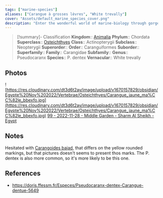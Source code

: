 ```yaml
---
tags: ["marine-species"]
aliases: ["Carangue à grosses lèvres", "White trevally"]
cover: "Assets/default_marine_species_cover.png"
description: "Enter the wonderful world of marine-biology through gorgeous underwater pictures of marine animals. Caranguidae are a family of ray-finned fish."
---
```

> [!summary]- Classification
**Kingdom**:: [Animalia](Animalia.md)
**Phylum**:: Chordata
**Superclass**:: [Osteichthyes](Osteichthyes.md)
**Class**:: Actinopterygii
**Subclass**:: Neopterygii
**Superorder**::
**Order**:: Caranguiformes
**Suborder**::
**Superfamily**::
**Family**:: Carangidae
**Subfamily**::
**Genus**:: Pseudocaranx
**Species**:: P. dentex
**Vernacular**:: White trevally

## Photos
![https://res.cloudinary.com/dt3d6t2ay/image/upload/v1670157829/obsidian/Egypte%20Nov%202022/Vertebrae/Osteichthyes/Carangue_jaune_ma%CC%82le_bbexfo.jpg](https://res.cloudinary.com/dt3d6t2ay/image/upload/v1670157829/obsidian/Egypte%20Nov%202022/Vertebrae/Osteichthyes/Carangue_jaune_ma%CC%82le_bbexfo.jpg)
[99 - 2022-11-28 - Middle Garden - Sharm Al Sheikh - Egypt](99%20-%202022-11-28%20-%20Middle%20Garden%20-%20Sharm%20Al%20Sheikh%20-%20Egypt.md)

## Notes
Hesitated with [Carangoides bajad](https://doris.ffessm.fr/Especes/Carangoides-bajad-Carangue-bajad-3323), that differs on the yellow rounded markings, but that pictures doesn't seems to present thos marks. The P. dentex is also more common, so it's more likely to be this one. 

## References
- https://doris.ffessm.fr/Especes/Pseudocaranx-dentex-Carangue-dentue-5649
